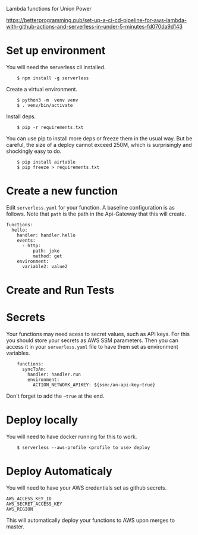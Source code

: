 Lambda functions for Union Power


https://betterprogramming.pub/set-up-a-ci-cd-pipeline-for-aws-lambda-with-github-actions-and-serverless-in-under-5-minutes-fd070da9d143





Set up environment
==================

You will need the serverless cli installed. 

```
    $ npm install -g serverless
```

Create a virtual environment.

```
    $ python3 -m  venv venv
    $ . venv/bin/activate
```

Install deps.

```
    $ pip -r requirements.txt
```

You can use pip to install more deps or freeze them in the usual way. But be careful,
the size of a deploy cannot exceed 250M, which is surprisingly and shockingly easy
to do.

```
    $ pip install airtable
    $ pip freeze > requirements.txt
```


Create a new function
=====================

Edit `serverless.yaml` for your function. A baseline configuration is as follows. Note that
`path` is the path in the Api-Gateway that this will create.

```
functions:
  hello:
    handler: handler.hello
    events:
      - http:
          path: joke
          method: get
    environment:
      variable2: value2
```


Create and Run Tests
====================


Secrets
=======

Your functions may need acess to secret values, such as API keys.  For this you should store your secrets as
AWS SSM parameters. Then you can access it in your `serverless.yaml` file to have them set as environment 
variables.

```
    functions:
      syncToAn:
        handler: handler.run
        environment: 
          ACTION_NETWORK_APIKEY: ${ssm:/an-api-key~true}
```

Don't forget to add the `~true` at the end.


Deploy locally
==============

You will need to have docker running for this to work.

```
    $ serverless --aws-profile <profile to use> deploy
```


Deploy Automaticaly
===================

You will need to have your AWS credentials set as github secrets.

```
AWS_ACCESS_KEY_ID
AWS_SECRET_ACCESS_KEY
AWS_REGION
```

This will automatically deploy your functions to AWS upon merges to master.
